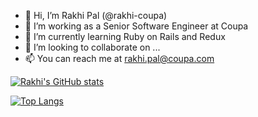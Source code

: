 - 👋 Hi, I’m Rakhi Pal (@rakhi-coupa)
- 👀 I’m working as a Senior Software Engineer at Coupa
- 🌱 I’m currently learning Ruby on Rails and Redux
- 💞️ I’m looking to collaborate on ...
- 📫 You can reach me at rakhi.pal@coupa.com


[![Rakhi's GitHub stats](https://github-readme-stats.vercel.app/api?username=rakhi-coupa)](https://github.com/rakhi-coupa/github-readme-stats&show_icons=true&theme=tokyonight&count_private=true)

[![Top Langs](https://github-readme-stats.vercel.app/api/top-langs/?username=rakhi-pal)](https://github.com/rakhi-pal/github-readme-stats&count_private=true)
<!---
rakhi-coupa/rakhi-coupa is a ✨ special ✨ repository because its `README.md` (this file) appears on your GitHub profile.
You can click the Preview link to take a look at your changes.
--->
